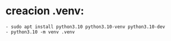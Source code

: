 #  creacion .venv: 
    - sudo apt install python3.10 python3.10-venv python3.10-dev
    - python3.10 -m venv .venv